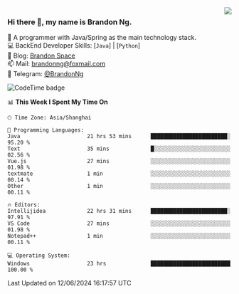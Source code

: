 <img  align="right" src="https://github-readme-stats-brandon0824.vercel.app/api/top-langs/?username=brandon0824&layout=compact">

### Hi there 👋, my name is Brandon Ng.

🌱 A programmer with Java/Spring as the main technology stack.  
💻 BackEnd Developer Skills: [`Java`] | [`Python`]  
📝 Blog: [Brandon Space](https://brandonng.tech)  
📫 Mail: brandonng@foxmail.com  
📰 Telegram: [@BrandonNg](https://t.me/BrandonNg24)  

![CodeTime badge](https://img.shields.io/endpoint?style=flat-square&url=https%3A%2F%2Fapi.codetime.dev%2Fshield%3Fid%3D128%26project%3D%26in%3D604800000)

<!--START_SECTION:waka-->
📊 **This Week I Spent My Time On** 

```text
🕑︎ Time Zone: Asia/Shanghai

💬 Programming Languages: 
Java                     21 hrs 53 mins      ████████████████████████░   95.20 % 
Text                     35 mins             █░░░░░░░░░░░░░░░░░░░░░░░░   02.56 % 
Vue.js                   27 mins             ░░░░░░░░░░░░░░░░░░░░░░░░░   01.98 % 
textmate                 1 min               ░░░░░░░░░░░░░░░░░░░░░░░░░   00.14 % 
Other                    1 min               ░░░░░░░░░░░░░░░░░░░░░░░░░   00.11 % 

🔥 Editors: 
Intellijidea             22 hrs 31 mins      ████████████████████████░   97.91 % 
VS Code                  27 mins             ░░░░░░░░░░░░░░░░░░░░░░░░░   01.98 % 
Notepad++                1 min               ░░░░░░░░░░░░░░░░░░░░░░░░░   00.11 % 

💻 Operating System: 
Windows                  23 hrs              █████████████████████████   100.00 % 
```


 Last Updated on 12/06/2024 16:17:57 UTC
<!--END_SECTION:waka-->
